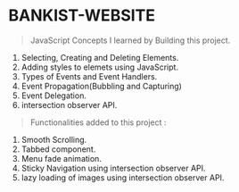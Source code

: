 # BANKIST-WEBSITE

> JavaScript Concepts I learned by Building this project.

1. Selecting, Creating and Deleting Elements.
2. Adding styles to elemets using JavaScript.
3. Types of Events and Event Handlers.
4. Event Propagation(Bubbling and Capturing)
5. Event Delegation.
6. intersection observer API.

> Functionalities added to this project :

1. Smooth Scrolling.
2. Tabbed component.
3. Menu fade animation.
4. Sticky Navigation using intersection observer API.
5. lazy loading of images using intersection observer API.
